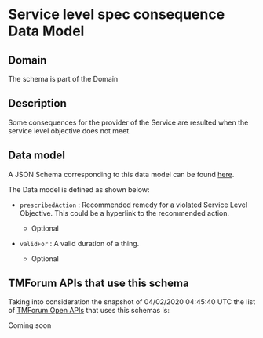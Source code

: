 # Service level spec consequence Data Model

## Domain

The  schema is part of the  Domain

## Description

Some consequences for the provider of the Service are resulted when the service level objective
does not meet.

## Data model

A JSON Schema corresponding to this data model can be found
[here](https://github.com/tmforum-rand/schemas/blob/candidates/Service/ServiceLevelSpecConsequence.schema.json).

The Data model is defined as shown below:
- `prescribedAction` : Recommended remedy for a violated Service Level Objective. 
This could be a hyperlink to the recommended action.

  - Optional

- `validFor` : A valid duration of a thing.

  - Optional





## TMForum APIs that use this schema

Taking into consideration the snapshot of 04/02/2020 04:45:40 UTC the list of [TMForum Open APIs](https://www.tmforum.org/open-apis/) that uses this schemas is:

Coming soon